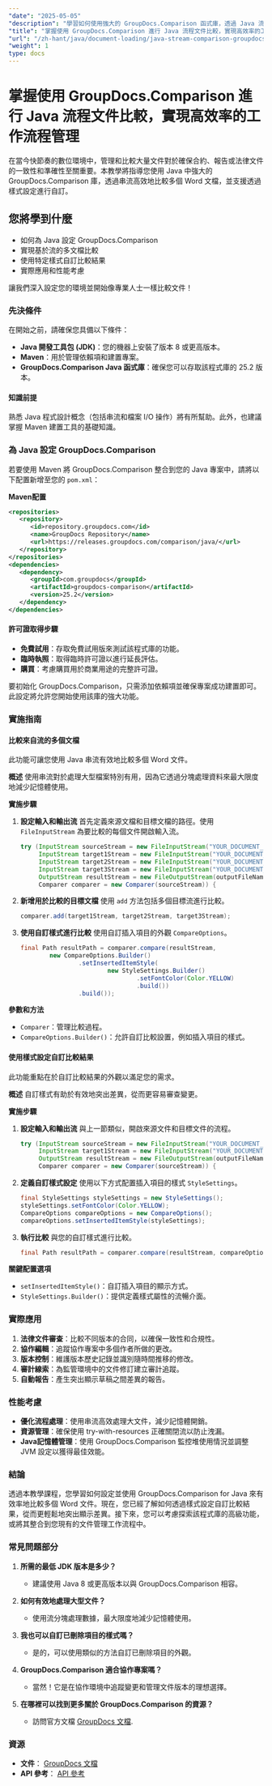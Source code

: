 ```yaml
---
"date": "2025-05-05"
"description": "學習如何使用強大的 GroupDocs.Comparison 函式庫，透過 Java 流有效率地比較 Word 文件。掌握基於流的比較方法並自訂樣式。"
"title": "掌握使用 GroupDocs.Comparison 進行 Java 流程文件比較，實現高效率的工作流程管理"
"url": "/zh-hant/java/document-loading/java-stream-comparison-groupdocs-comparison/"
"weight": 1
type: docs
---
```

# 掌握使用 GroupDocs.Comparison 進行 Java 流程文件比較，實現高效率的工作流程管理

在當今快節奏的數位環境中，管理和比較大量文件對於確保合約、報告或法律文件的一致性和準確性至關重要。本教學將指導您使用 Java 中強大的 GroupDocs.Comparison 庫，透過串流高效地比較多個 Word 文檔，並支援透過樣式設定進行自訂。

## 您將學到什麼
- 如何為 Java 設定 GroupDocs.Comparison
- 實現基於流的多文檔比較
- 使用特定樣式自訂比較結果
- 實際應用和性能考慮

讓我們深入設定您的環境並開始像專業人士一樣比較文件！

### 先決條件
在開始之前，請確保您具備以下條件：
- **Java 開發工具包 (JDK)**：您的機器上安裝了版本 8 或更高版本。
- **Maven**：用於管理依賴項和建置專案。
- **GroupDocs.Comparison Java 函式庫**：確保您可以存取該程式庫的 25.2 版本。

#### 知識前提
熟悉 Java 程式設計概念（包括串流和檔案 I/O 操作）將有所幫助。此外，也建議掌握 Maven 建置工具的基礎知識。

### 為 Java 設定 GroupDocs.Comparison
若要使用 Maven 將 GroupDocs.Comparison 整合到您的 Java 專案中，請將以下配置新增至您的 `pom.xml`：

**Maven配置**
```xml
<repositories>
   <repository>
      <id>repository.groupdocs.com</id>
      <name>GroupDocs Repository</name>
      <url>https://releases.groupdocs.com/comparison/java/</url>
   </repository>
</repositories>
<dependencies>
   <dependency>
      <groupId>com.groupdocs</groupId>
      <artifactId>groupdocs-comparison</artifactId>
      <version>25.2</version>
   </dependency>
</dependencies>
```

#### 許可證取得步驟
- **免費試用**：存取免費試用版來測試該程式庫的功能。
- **臨時執照**：取得臨時許可證以進行延長評估。
- **購買**：考慮購買用於商業用途的完整許可證。

要初始化 GroupDocs.Comparison，只需添加依賴項並確保專案成功建置即可。此設定將允許您開始使用該庫的強大功能。

### 實施指南
#### 比較來自流的多個文檔
此功能可讓您使用 Java 串流有效地比較多個 Word 文件。

**概述**
使用串流對於處理大型檔案特別有用，因為它透過分塊處理資料來最大限度地減少記憶體使用。

**實施步驟**
1. **設定輸入和輸出流**
   首先定義來源文檔和目標文檔的路徑。使用 `FileInputStream` 為要比較的每個文件開啟輸入流。
   ```java
   try (InputStream sourceStream = new FileInputStream("YOUR_DOCUMENT_DIRECTORY/SOURCE_WORD");
        InputStream target1Stream = new FileInputStream("YOUR_DOCUMENT_DIRECTORY/TARGET1_WORD");
        InputStream target2Stream = new FileInputStream("YOUR_DOCUMENT_DIRECTORY/TARGET2_WORD");
        InputStream target3Stream = new FileInputStream("YOUR_DOCUMENT_DIRECTORY/TARGET3_WORD");
        OutputStream resultStream = new FileOutputStream(outputFileName);
        Comparer comparer = new Comparer(sourceStream)) {
   ```

2. **新增用於比較的目標文檔**
   使用 `add` 方法包括多個目標流進行比較。
   ```java
   comparer.add(target1Stream, target2Stream, target3Stream);
   ```

3. **使用自訂樣式進行比較**
   使用自訂插入項目的外觀 `CompareOptions`。
   ```java
   final Path resultPath = comparer.compare(resultStream,
           new CompareOptions.Builder()
                   .setInsertedItemStyle(
                           new StyleSettings.Builder()
                                   .setFontColor(Color.YELLOW)
                                   .build())
                   .build());
   ```

**參數和方法**
- `Comparer`：管理比較過程。
- `CompareOptions.Builder()`：允許自訂比較設置，例如插入項目的樣式。

#### 使用樣式設定自訂比較結果
此功能重點在於自訂比較結果的外觀以滿足您的需求。

**概述**
自訂樣式有助於有效地突出差異，從而更容易審查變更。

**實施步驟**
1. **設定輸入和輸出流**
   與上一節類似，開啟來源文件和目標文件的流程。
   ```java
   try (InputStream sourceStream = new FileInputStream("YOUR_DOCUMENT_DIRECTORY/SOURCE_WORD");
        InputStream target1Stream = new FileInputStream("YOUR_DOCUMENT_DIRECTORY/TARGET_WORD");
        OutputStream resultStream = new FileOutputStream(outputFileName);
        Comparer comparer = new Comparer(sourceStream)) {
   ```

2. **定義自訂樣式設定**
   使用以下方式配置插入項目的樣式 `StyleSettings`。
   ```java
   final StyleSettings styleSettings = new StyleSettings();
   styleSettings.setFontColor(Color.YELLOW);
   CompareOptions compareOptions = new CompareOptions();
   compareOptions.setInsertedItemStyle(styleSettings);
   ```

3. **執行比較**
   與您的自訂樣式進行比較。
   ```java
   final Path resultPath = comparer.compare(resultStream, compareOptions);
   ```

**關鍵配置選項**
- `setInsertedItemStyle()`：自訂插入項目的顯示方式。
- `StyleSettings.Builder()`：提供定義樣式屬性的流暢介面。

### 實際應用
1. **法律文件審查**：比較不同版本的合同，以確保一致性和合規性。
2. **協作編輯**：追蹤協作專案中多個作者所做的更改。
3. **版本控制**：維護版本歷史記錄並識別隨時間推移的修改。
4. **審計線索**：為監管環境中的文件修訂建立審計追蹤。
5. **自動報告**：產生突出顯示草稿之間差異的報告。

### 性能考慮
- **優化流程處理**：使用串流高效處理大文件，減少記憶體開銷。
- **資源管理**：確保使用 try-with-resources 正確關閉流以防止洩漏。
- **Java記憶體管理**：使用 GroupDocs.Comparison 監控堆使用情況並調整 JVM 設定以獲得最佳效能。

### 結論
透過本教學課程，您學習如何設定並使用 GroupDocs.Comparison for Java 來有效率地比較多個 Word 文件。現在，您已經了解如何透過樣式設定自訂比較結果，從而更輕鬆地突出顯示差異。接下來，您可以考慮探索該程式庫的高級功能，或將其整合到您現有的文件管理工作流程中。

### 常見問題部分
1. **所需的最低 JDK 版本是多少？**
   - 建議使用 Java 8 或更高版本以與 GroupDocs.Comparison 相容。

2. **如何有效地處理大型文件？**
   - 使用流分塊處理數據，最大限度地減少記憶體使用。

3. **我也可以自訂已刪除項目的樣式嗎？**
   - 是的，可以使用類似的方法自訂已刪除項目的外觀。

4. **GroupDocs.Comparison 適合協作專案嗎？**
   - 當然！它是在協作環境中追蹤變更和管理文件版本的理想選擇。

5. **在哪裡可以找到更多關於 GroupDocs.Comparison 的資源？**
   - 訪問官方文檔 [GroupDocs 文檔](https://docs。groupdocs.com/comparison/java/).

### 資源
- **文件**： [GroupDocs 文檔](https://docs.groupdocs.com/comparison/java/)
- **API 參考**： [API 參考](https://www.groupdocs.com/content/reports/documentation/api-reference/groupdocs-comparison-for-java-api)